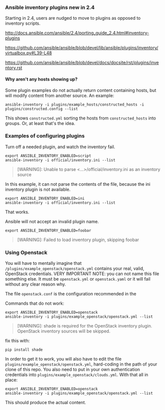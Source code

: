 ### Ansible inventory plugins new in 2.4

Starting in 2.4, users are nudged to move to plugins as opposed to inventory
scripts.

http://docs.ansible.com/ansible/2.4/porting_guide_2.4.html#inventory-plugins

https://github.com/ansible/ansible/blob/devel/lib/ansible/plugins/inventory/virtualbox.py#L39-L48

https://github.com/ansible/ansible/blob/devel/docs/docsite/rst/plugins/inventory.rst

#### Why aren't any hosts showing up?

Some plugin examples do not actually return content containing hosts, but
will modify content from another source. An example:

```
ansible-inventory -i plugins/example_hosts/constructed_hosts -i plugins/constructed.config --list
```

This shows `constructed.yml` sorting the hosts from `constructed_hosts` into
groups. Or, at least that's the idea.

### Examples of configuring plugins

Turn off a needed plugin, and watch the inventory fail.

```
export ANSIBLE_INVENTORY_ENABLED=script
ansible-inventory -i official/inventory.ini --list
```

> [WARNING]: Unable to parse <...>/official/inventory.ini as an inventory source

In this example, it can not parse the contents of the file, because the
ini inventory plugin is not available.

```
export ANSIBLE_INVENTORY_ENABLED=ini
ansible-inventory -i official/inventory.ini --list
```

That works.

Ansible will not accept an invalid plugin name.

```
export ANSIBLE_INVENTORY_ENABLED=foobar
```

> [WARNING]: Failed to load inventory plugin, skipping foobar

### Using Openstack

You will have to mentally imagine that `/plugins/example_openstack/openstack.yml`
contains your real, valid, OpenStack credentials.
VERY IMPORTANT NOTE: you can not name this file something else. It must be
`openstack.yml` or `openstack.yaml` or it will fail without any clear reason
why.

The file `openstack.conf` is the configuration recommended in the 

Commands that do not work:

```
export ANSIBLE_INVENTORY_ENABLED=openstack
ansible-inventory -i plugins/example_openstack/openstack.yml --list
```

> [WARNING]: shade is required for the OpenStack inventory plugin.
> OpenStack inventory sources will be skipped.

fix this with:

```
pip install shade
```

In order to get it to work, you will also have to edit the file
`plugins/example_openstack/openstack.yml`, hard-coding in the path
of your clone of this repo. You also need to put in your own authentication
credentials into `plugins/example_openstack/clouds.yml`. With that all
in place:

```
export ANSIBLE_INVENTORY_ENABLED=openstack
ansible-inventory -i plugins/example_openstack/openstack.yml --list
```

This should produce the actual content.

